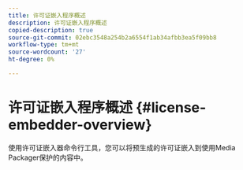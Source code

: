```yaml
---
title: 许可证嵌入程序概述
description: 许可证嵌入程序概述
copied-description: true
source-git-commit: 02ebc3548a254b2a6554f1ab34afbb3ea5f09bb8
workflow-type: tm+mt
source-wordcount: '27'
ht-degree: 0%

---
```


# 许可证嵌入程序概述 {#license-embedder-overview}

使用许可证嵌入器命令行工具，您可以将预生成的许可证嵌入到使用Media Packager保护的内容中。
